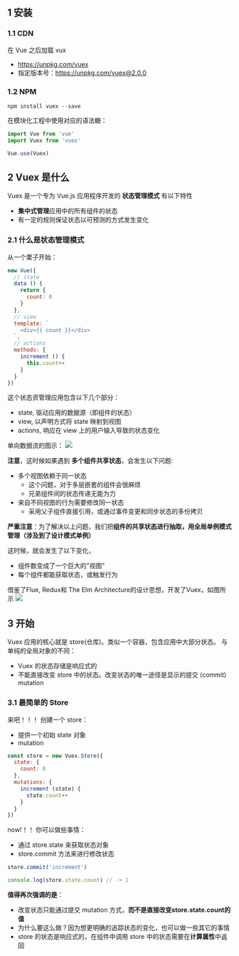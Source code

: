## 1 安装 ## 
### 1.1 CDN ### 
在 Vue 之后加载 vux

- https://unpkg.com/vuex
- 指定版本号：https://unpkg.com/vuex@2.0.0

### 1.2 NPM ### 
```
npm install vuex --save
```

在模块化工程中使用对应的语法糖：
```javascript
import Vue from 'vue'
import Vuex from 'vuex'

Vue.use(Vuex)
```

## 2 Vuex 是什么 ## 
Vuex 是一个专为 Vue.js 应用程序开发的 **状态管理模式**
有以下特性
- **集中式管理**应用中的所有组件的状态
- 有一定的规则保证状态以可预测的方式发生变化

### 2.1 什么是状态管理模式 ###
从一个栗子开始：
```javascript
new Vue({
  // state
  data () {
    return {
      count: 0
    }
  },
  // view
  template: `
    <div>{{ count }}</div>
  `,
  // actions
  methods: {
    increment () {
      this.count++
    }
  }
})
```

这个状态资管理应用包含以下几个部分：
- state, 驱动应用的数据源（即组件的状态）
- view, 以声明方式将 state 映射到视图
- actions, 响应在 view 上的用户输入导致的状态变化

单向数据流的图示：
![](https://i.imgur.com/vFeQcIF.png)


**注意**，这时候如果遇到 **多个组件共享状态**，会发生以下问题:
- 多个视图依赖于同一状态
  - 这个问题，对于多层嵌套的组件会很麻烦
  - 兄弟组件间的状态传递无能为力
- 来自不同视图的行为需要修改同一状态
  - 采用父子组件直接引用，或通过事件变更和同步状态的多份拷贝

**严重注意**：为了解决以上问题，我们把**组件的共享状态进行抽取，用全局单例模式管理（涉及到了设计模式单例）**

这时候，就会发生了以下变化，
- 组件数变成了一个巨大的"视图"
- 每个组件都能获取状态，或触发行为

借鉴了Flue, Redux和 The Elm Architecture的设计思想，开发了Vuex，如图所示
![](https://i.imgur.com/Oqmmi2c.png)


## 3 开始 ## 
Vuex 应用的核心就是 store(仓库)。类似一个容器，包含应用中大部分状态。
与单纯的全局对象的不同：
- Vuex 的状态存储是响应式的
- 不能直接改变 store 中的状态。改变状态的唯一途径是显示的提交 (commit) mutation

### 3.1 最简单的 Store ### 
来吧！！！
创建一个 store：
- 提供一个初始 state 对象
- mutation

```javascript
const store = new Vuex.Store({
  state: {
    count: 0
  },
  mutations: {
    increment (state) {
      state.count++
    }
  }
})
```

now!！！ 你可以做些事情：
- 通过 store.state 来获取状态对象
- store.commit 方法来进行修改状态

```javascript
store.commit('increment')

console.log(store.state.count) // -> 1
```

**值得再次强调的是**：
- 改变状态只能通过提交 mutation 方式，**而不是直接改变store.state.count的值**
- 为什么要这么做？因为想更明确的追踪状态的变化，也可以做一些其它的事情
- store 的状态是响应式的，在组件中调用 store 中的状态需要在**计算属性**中返回






































